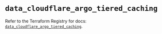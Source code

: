 # `data_cloudflare_argo_tiered_caching`

Refer to the Terraform Registry for docs: [`data_cloudflare_argo_tiered_caching`](https://registry.terraform.io/providers/cloudflare/cloudflare/5.4.0/docs/data-sources/argo_tiered_caching).
